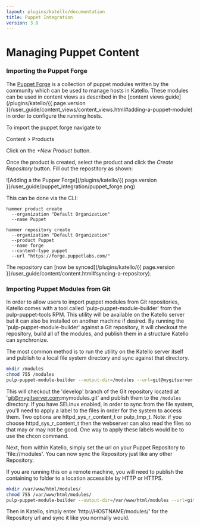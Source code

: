 ```yaml
---
layout: plugins/katello/documentation
title: Puppet Integration
version: 3.8
---
```


# Managing Puppet Content

### Importing the Puppet Forge
The [Puppet Forge](https://forge.puppetlabs.com/) is a collection of puppet modules written by the community which can be used to manage hosts in Katello. These modules can be used in content views as described in the [content views guide](/plugins/katello/{{ page.version }}/user_guide/content_views/content_views.html#adding-a-puppet-module) in order to configure the running hosts.

To import the puppet forge navigate to

Content > Products

Click on the *+New Product* button.

Once the product is created, select the product and click the *Create Repository*
button. Fill out the repostitory as shown:

![Adding a the Pupper Forge](/plugins/katello/{{ page.version }}/user_guide/puppet_integration/puppet_forge.png)

This can be done via the CLI:

```
hammer product create
  --organization "Default Organization"
  --name Puppet

hammer repository create
  --organization "Default Organization"
  --product Puppet
  --name forge
  --content-type puppet
  --url "https://forge.puppetlabs.com/"

```

The repository can [now be synced](/plugins/katello/{{ page.version }}/user_guide/content/content.html#syncing-a-repository).

### Importing Puppet Modules from Git

In order to allow users to import puppet modules from Git repositories, Katello comes with a tool called 'pulp-puppet-module-builder' from the pulp-puppet-tools RPM. This utility will be available on the Katello server but it can also be installed on another machine if desired. By running the 'pulp-puppet-module-builder' against a Git repository, it will checkout the repository, build all of the modules, and publish them in a structure Katello can synchronize.

The most common method is to run the utility on the Katello server itself and publish to a local file system directory and sync against that directory.

```bash
mkdir /modules
chmod 755 /modules
pulp-puppet-module-builder --output-dir=/modules --url=git@mygitserver.com:mymodules.git --branch=develop
```

This will checkout the 'develop' branch of the Git repository located at 'git@mygitserver.com:mymodules.git' and publish them to the `/modules` directory. If you have SELinux enabled, in order to sync from the file system, you'll need to apply a label to the files in order for the system to access them. Two options are httpd_sys_r_content_t or pulp_tmp_t. Note: if you choose httpd_sys_r_content_t then the webserver can also read the files so that may or may not be good. One way to apply these labels would be to use the chcon command.

Next, from within Katello, simply set the url on your Puppet Repository to 'file://modules'. You can now sync the Repository just like any other Repository.

If you are running this on a remote machine, you will need to publish the containing to folder to a location accessible by HTTP or HTTPS.

```bash
mkdir /var/www/html/modules/
chmod 755 /var/www/html/modules/
pulp-puppet-module-builder --output-dir=/var/www/html/modules --url=git@mygitserver.com:mymodules.git --branch=develop
```

Then in Katello, simply enter 'http://HOSTNAME/modules/' for the Repository url and sync it like you normally would.
